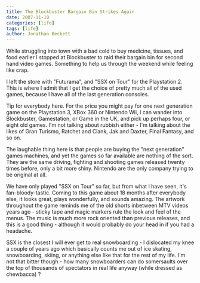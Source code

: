 ```yaml
---
title: The Blockbuster Bargain Bin Strikes Again
date: 2007-11-10
categories: [life]
tags: [life]
author: Jonathan Beckett
---
```


While struggling into town with a bad cold to buy medicine, tissues, and food earlier I stopped at Blockbuster to raid their bargain bin for second hand video games. Something to help us through the weekend while feeling like crap.

I left the store with "Futurama", and "SSX on Tour" for the Playstation 2. This is where I admit that I get the choice of pretty much all of the used games, because I have all of the last generation consoles.

Tip for everybody here. For the price you might pay for one next generation game on the Playstation 3, XBox 360 or Nintendo Wii, I can wander into Blockbuster, Gamestation, or Game in the UK, and pick up perhaps four, or eight old games. I'm not talking about rubbish either - I'm talking about the likes of Gran Turismo, Ratchet and Clank, Jak and Daxter, Final Fantasy, and so on.

The laughable thing here is that people are buying the "next generation" games machines, and yet the games so far available are nothing of the sort. They are the same driving, fighting and shooting games released twenty times before, only a bit more shiny. Nintendo are the only company trying to be original at all.

We have only played "SSX on Tour" so far, but from what I have seen, it's fan-bloody-tastic. Coming to this game about 18 months after everybody else, it looks great, plays wonderfully, and sounds amazing. The artwork throughout the game reminds me of the old shorts inbetween MTV videos years ago - sticky tape and magic markers rule the look and feel of the menus. The music is much more rock oriented than previous releases, and this is a good thing - although it would probably do your head in if you had a headache.

SSX is the closest I will ever get to real snowboarding - I dislocated my knee a couple of years ago which basically counts me out of ice skating, snowboarding, skiing, or anything else like that for the rest of my life. I'm not that bitter though - how many snowboarders can do somersaults over the top of thousands of spectators in real life anyway (while dressed as chewbacca) ?